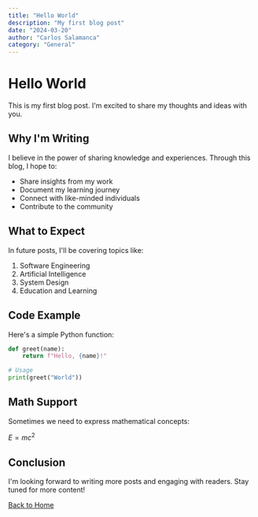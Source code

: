 ```yaml
---
title: "Hello World"
description: "My first blog post"
date: "2024-03-20"
author: "Carlos Salamanca"
category: "General"
---
```


# Hello World

This is my first blog post. I'm excited to share my thoughts and ideas with you.

## Why I'm Writing

I believe in the power of sharing knowledge and experiences. Through this blog, I hope to:

- Share insights from my work
- Document my learning journey
- Connect with like-minded individuals
- Contribute to the community

## What to Expect

In future posts, I'll be covering topics like:

1. Software Engineering
2. Artificial Intelligence
3. System Design
4. Education and Learning

## Code Example

Here's a simple Python function:

```python
def greet(name):
    return f"Hello, {name}!"

# Usage
print(greet("World"))
```

## Math Support

Sometimes we need to express mathematical concepts:

$E = mc^2$

## Conclusion

I'm looking forward to writing more posts and engaging with readers. Stay tuned for more content!

[Back to Home](/) 